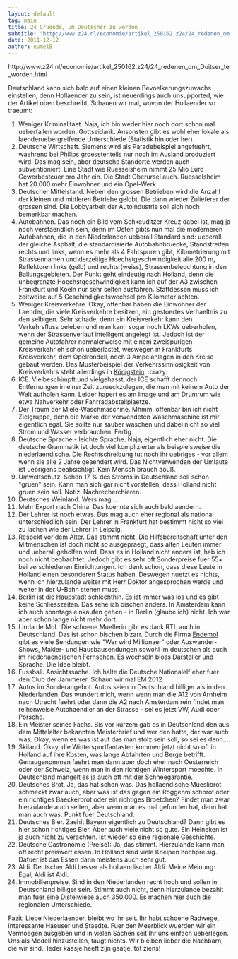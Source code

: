 ```yaml
---
layout: default
tag: main
title: 24 Gruende, um Deutscher zu werden
subtitle: "http://www.z24.nl/economie/artikel_250162.z24/24_redenen_om_Duitser_te_worden.html Deutschland kann sich bald auf einen kleinen Bevoelkerungszuwachs einstellen, denn Hollaender zu sein, ist neuerdings auch unsupported, wie der Artikel oben beschreibt.&hellip;"
date: 2011-12-12
author: eumel8
---
```


<p>http://www.z24.nl/economie/artikel_250162.z24/24_redenen_om_Duitser_te_worden.html</p>
<p>Deutschland kann sich bald auf einen kleinen Bevoelkerungszuwachs einstellen, denn Hollaender zu sein, ist neuerdings auch unsupported, wie der Artikel oben beschreibt. Schauen wir mal, wovon der Hollaender so traeumt:</p>
<ol>
<li>Weniger Kriminalitaet. Naja, ich bin weder hier noch dort schon mal ueberfallen worden, Gottseidank. Ansonsten gibt es wohl eher lokale als laenderuebergreifende Unterschiede (Statistik hin oder her). </li>
<li>Deutsche Wirtschaft. Siemens wird als Paradebeispiel angefuehrt, waehrend bei Philips groesstenteils nur noch im Ausland produziert wird. Das mag sein, aber deutsche Standorte werden auch subventioniert. Eine Stadt wie Ruesselsheim nimmt 25 Mio Euro Gewerbesteuer pro Jahr ein. Die Stadt Oberursel auch. Ruesselsheim hat 20.000 mehr Einwohner und ein Opel-Werk</li>
<li>Deutscher Mittelstand. Neben den grossen Betrieben wird die Anzahl der kleinen und mittleren Betriebe gelobt. Die dann wieder Zulieferer der grossen sind. Die Lobbyarbeit der Autoindustrie soll sich noch bemerkbar machen.</li>
<li>Autobahnen. Das noch ein Bild vom Schkeuditzer Kreuz dabei ist, mag ja noch verstaendlich sein, denn im Osten gibts nun mal die moderneren Autobahnen, die in den Niederlanden ueberall Standard sind: ueberall der gleiche Asphalt, die standardisierte Autobahnbruecke, Standstreifen rechts und links, wenn es mehr als 4 Fahrspuren gibt, Kilometrierung mit Strassennamen und derzeitige Hoechstgeschwindigkeit alle 200 m, Reflektoren links (gelb) und rechts (weiss), Strassenbeleuchtung in den Ballungsgebieten. Der Punkt geht eindeutig nach Holland, denn die unbegrenzte Hoechstgeschwindigkeit kann ich auf der A3 zwischen Frankfurt und Koeln nur sehr selten ausfahren. Stattdessen muss ich zeitweise auf 5 Geschindigkeitswechsel pro Kilometer achten.</li>
<li>Weniger Kreisverkehre. Okay, offenbar haben die Einwohner der Laender, die viele Kreisverkehre besitzen, ein gestoertes Verhaeltnis zu den selbigen. Sehr schade, denn ein Kreisverkehr kann den Verkehrsfluss beleben und man kann sogar noch LKWs ueberholen, wenn der Strassenverlauf intelligent angelegt ist. Jedoch ist der gemeine Autofahrer normalerweise mit einem zweispurigen Kreisverkehr eh schon ueberlastet, weswegen in Frankfurts Kreisverkehr, dem Opelrondell, noch 3 Ampelanlagen in den Kreise gebaut werden. Das Musterbeispiel der Verkehrssinnlosigkeit von Kreisverkehrs steht allerdings in <a href="http://www.alk-koenigstein.de/ThemaB8Kreisel.htm" target="_blank">Königstein</a>. :crazy:</li>
<li>ICE. Vielbeschimpft und vielgehasst, der ICE schafft dennoch Entfernungen in einer Zeit zurueckzulegen, die man mit keinem Auto der Welt aufholen kann. Leider hapert es am Image und am Drumrum wie etwa Nahverkehr oder Fahrradabstellplaetze. </li>
<li>Der Traum der Miele-Waschmaschine. Mhmm, offenbar bin ich nicht Zielgruppe, denn die Marke der verwendeten Waschmaschine ist mir eigentlich egal. Sie sollte nur sauber waschen und dabei nicht so viel Strom und Wasser verbrauchen. Fertig.</li>
<li>Deutsche Sprache - leichte Sprache. Naja, eigentlich eher nicht. Die deutsche Grammatik ist doch viel komplizierter als beispielsweise die niederlaendische. Die Rechtschreibung tut noch ihr uebriges - vor allem wenn sie alle 2 Jahre geaendert wird. Das Nichtverwenden der Umlaute ist uebrigens beabsichtigt. Kein Mensch brauch äöüß.</li>
<li>Umweltschutz. Schon 17 % des Stroms in Deutschland soll schon "gruen" sein. Kann man sich gar nicht vorstellen, dass Holland nicht gruen sein soll. Notiz: Nachrecherchieren.</li>
<li>Deutsches Weinland. Wers mag...</li>
<li>Mehr Export nach China. Das koennte sich auch bald aendern.</li>
<li>Der Lehrer ist noch etwas. Das mag auch eher regional als national unterschiedlich sein. Der Lehrer in Frankfurt hat bestimmt nicht so viel zu lachen wie der Lehrer in Leipzig.</li>
<li>Respekt vor dem Alter. Das stimmt nicht. Die Hilfsbereitschaft unter den Mitmenschen ist doch nicht so ausgepraegt, dass alten Leuten immer und ueberall geholfen wird. Dass es in Holland nicht anders ist, hab ich noch nicht beobachtet. Jedoch gibt es sehr oft Sonderpreise fuer 55+ bei verschiedenen Einrichtungen. Ich denk schon, dass diese Leute in Holland einen besonderen Status haben. Deswegen nuetzt es nichts, wenn ich hierzulande weiter mit Herr Doktor angesprochen werde und weiter in der U-Bahn stehen muss.</li>
<li>Berlin ist die Haupstadt schlechthin. Es ist immer was los und es gibt keine Schliesszeiten. Das sehe ich bischen anders. In Amsterdam kann ich auch sonntags einkaufen gehen - in Berlin (glaube ich) nicht. Ich war aber schon lange nicht mehr dort.</li>
<li>Linda de Mol.  Die schoene Muellerin gibt es dank RTL auch in Deutschland. Das ist schon bischen bizarr. Durch die Firma <a href="http://www.endemol.de/" target="_blank">Endemol</a> gibt es viele Sendungen wie "Wer wird Millionaer" oder Auswander-Shows, Makler- und Hausbausendungen sowohl im deutschen als auch im niederlaendischen Fernsehen. Es wechseln bloss Darsteller und Sprache. Die Idee bleibt.</li>
<li>Fussball. Ansichtssache. Ich halte die Deutsche Nationalelf eher fuer den Club der Jammerer. Schaun wir mal EM 2012</li>
<li>Autos im Sonderangebot. Autos seien in Deutschland billiger als in den Niederlanden. Das wundert mich, wenn wenn man die A12 von Arnheim nach Utrecht faehrt oder dann die A2 nach Amsterdam rein findet man reihenweise Autohaendler an der Strasse - sei es jetzt VW, Audi oder Porsche.</li>
<li>Ein Meister seines Fachs. Bis vor kurzem gab es in Deutschland den aus dem Mittelalter bekannten Meisterbrief und wer den hatte, der war auch was. Okay, wenn es was ist auf das man stolz sein soll, so sei es denn....</li>
<li>Skiland. Okay, die Wintersportfantasten kommen jetzt nicht so oft in Holland auf ihre Kosten, was lange Abfahrten und Berge betrifft. Genaugenommen faehrt man dann aber doch eher nach Oesterreich oder der Schweiz, wenn man in den richtigen Wintersport moechte. In Deutschland mangelt es ja auch oft mit der Schneegarantie.</li>
<li>Deutsches Brot. Ja, das hat schon was. Das hollaendische Mueslibrot schmeckt zwar auch, aber was ist das gegen ein Roggenmischbrot oder ein richtiges Baeckerbrot oder ein richtiges Broetchen? Findet man zwar hierzulande auch selten, aber wenn man es mal gefunden hat, dann hat man auch was. Punkt fuer Deutschland.</li>
<li>Deutsches Bier. Zaehlt Bayern eigentlich zu Deutschland? Dann gibt es hier schon richtiges Bier. Aber auch viele nicht so gute. Ein Heineken ist ja auch nicht zu verachten. Ist wieder so eine regionale Geschichte.</li>
<li>Deutsche Gastronomie (Preise): Ja, das stimmt. Hierzulande kann man oft recht preiswert essen. In Holland sind viele Kneipen hochpreisig. Dafuer ist das Essen dann meistens auch sehr gut.</li>
<li>Aldi. Deutscher Aldi besser als hollaendischer Aldi. Meine Meinung: Egal, Aldi ist Aldi.</li>
<li>Immobilienpreise. Sind in den Niederlanden recht hoch und sollen in Deutschland billiger sein. Stimmt auch nicht, denn hierzulande bezahlt man fuer eine Distelwiese auch 350.000. Es machen hier auch die regionalen Unterschiede.</li>
</ol>
<p>Fazit: Liebe Niederlaender, bleibt wo ihr seit. Ihr habt schoene Radwege, interessante Haeuser und Staedte. Fuer den Meerblick wuerden wir ein Vermoegen ausgeben und in vielen Sachen seit Ihr uns einfach ueberlegen.  Uns als Modell hinzustellen, taugt nichts. Wir bleiben lieber die Nachbarn, die wir sind.  Ieder kaasje heeft zijn gaatje. tot ziens!</p>
